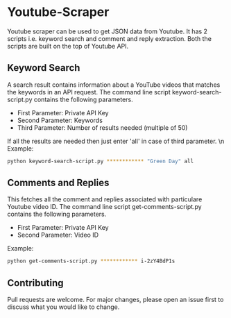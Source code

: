 # Youtube-Scraper

Youtube scraper can be used to get JSON data from Youtube. It has 2 scripts i.e. keyword search and comment and reply extraction. Both the scripts are built on the top of Youtube API.

## Keyword Search

A search result contains information about a YouTube videos that matches the keywords in an API request. The command line script keyword-search-script.py contains the following parameters.

* First Parameter: Private API Key
* Second Parameter: Keywords
* Third Parameter: Number of results needed (multiple of 50)

If all the results are needed then just enter 'all' in case of third parameter.
\n
Example:

```bash
python keyword-search-script.py ************ "Green Day" all
```

## Comments and Replies

This fetches all the comment and replies associated with particulare Youtube video ID. The command line script get-comments-script.py contains the following parameters.

* First Parameter: Private API Key
* Second Parameter: Video ID

Example:

```bash
python get-comments-script.py ************ i-2zY4BdP1s
```

## Contributing

Pull requests are welcome. For major changes, please open an issue first to discuss what you would like to change.
